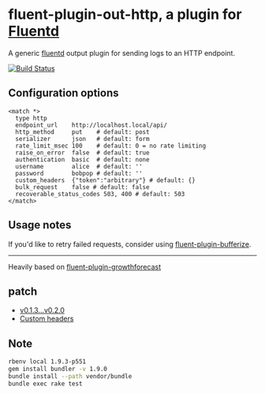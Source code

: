 # fluent-plugin-out-http, a plugin for [Fluentd](http://fluentd.org)

A generic [fluentd][1] output plugin for sending logs to an HTTP endpoint.

[![Build Status](https://travis-ci.org/ento/fluent-plugin-out-http.svg?branch=master)](https://travis-ci.org/ento/fluent-plugin-out-http)

## Configuration options

    <match *>
      type http
      endpoint_url    http://localhost.local/api/
      http_method     put    # default: post
      serializer      json   # default: form
      rate_limit_msec 100    # default: 0 = no rate limiting
      raise_on_error  false  # default: true
      authentication  basic  # default: none
      username        alice  # default: ''
      password        bobpop # default: ''
      custom_headers  {"token":"arbitrary"} # default: {}
      bulk_request    false # default: false
      recoverable_status_codes 503, 400 # default: 503
    </match>

## Usage notes

If you'd like to retry failed requests, consider using [fluent-plugin-bufferize][3].

----

Heavily based on [fluent-plugin-growthforecast][2]

  [1]: http://fluentd.org/
  [2]: https://github.com/tagomoris/fluent-plugin-growthforecast
  [3]: https://github.com/sabottenda/fluent-plugin-bufferize

## patch

- [v0.1.3...v0.2.0](https://github.com/fluent-plugins-nursery/fluent-plugin-out-http/compare/v0.1.3...v0.2.0)
- [Custom headers](https://github.com/fluent-plugins-nursery/fluent-plugin-out-http/pull/35)

## Note
```bash
rbenv local 1.9.3-p551
gem install bundler -v 1.9.0
bundle install --path vendor/bundle
bundle exec rake test
```
